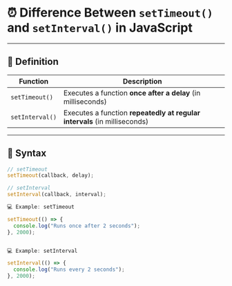 # ⏰ Difference Between `setTimeout()` and `setInterval()` in JavaScript

---

## 📘 Definition

| Function         | Description                                                                 |
|------------------|-----------------------------------------------------------------------------|
| `setTimeout()`   | Executes a function **once after a delay** (in milliseconds)                |
| `setInterval()`  | Executes a function **repeatedly at regular intervals** (in milliseconds)   |

---

## 🧠 Syntax

```js
// setTimeout
setTimeout(callback, delay);

// setInterval
setInterval(callback, interval);

💻 Example: setTimeout

setTimeout(() => {
  console.log("Runs once after 2 seconds");
}, 2000);


💻 Example: setInterval

setInterval(() => {
  console.log("Runs every 2 seconds");
}, 2000);
